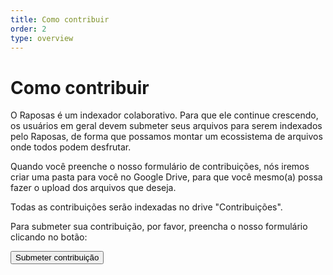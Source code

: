 ```yaml
---
title: Como contribuir
order: 2
type: overview
---
```


<ContentColumn>

# Como contribuir

O Raposas é um indexador colaborativo. Para que ele continue crescendo, os usuários em geral devem submeter seus arquivos para serem indexados pelo Raposas, de forma que possamos montar um ecossistema de arquivos onde todos podem desfrutar.

Quando você preenche o nosso formulário de contribuições, nós iremos criar uma pasta para você no Google Drive, para que você mesmo(a) possa fazer o upload dos arquivos que deseja.

Todas as contribuições serão indexadas no drive "Contribuições".

Para submeter sua contribuição, por favor, preencha o nosso formulário clicando no botão:

<Button type="primary" href="https://forms.raposas.net/contribuicoes/">Submeter contribuição</Button>

</ContentColumn>
